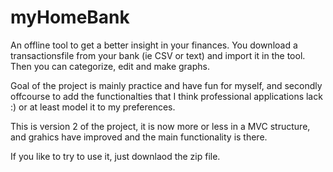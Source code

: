 # myHomeBank

An offline tool to get a better insight in your finances. You download a transactionsfile from your bank (ie CSV or text) and import it in the tool. Then you can categorize, edit and make graphs.

Goal of the project is mainly practice and have fun for myself, and secondly offcourse to add the functionalties that I think professional applications lack :) or at least model it to my preferences.

This is version 2 of the project, it is now more or less in a MVC structure, and grahics have improved and the main functionality is there.  

If you like to try to use it, just downlaod the zip file.

